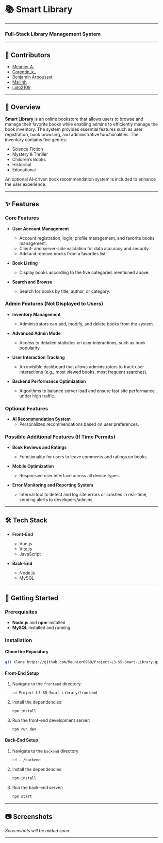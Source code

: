 # 📚 Smart Library

---

### Full-Stack Library Management System

---

## 👥 Contributors

- [Meunier A.](https://github.com/Meunier6969)
- [Corentin_k_](https://github.com/Corentin-k)
- [Benjamin Arbousset](https://github.com/benjidsv)
- [Mailinh](https://github.com/MailinhTA)
- [Lolo2109](https://github.com/lolo2109)

---

## 📖 Overview

**Smart Library** is an online bookstore that allows users to browse and manage their favorite books while enabling admins to efficiently manage the book inventory. The system provides essential features such as user registration, book browsing, and administrative functionalities. The inventory contains five genres:

- Science Fiction
- Mystery & Thriller
- Children’s Books
- Historical
- Educational

An optional AI-driven book recommendation system is included to enhance the user experience.

---

## ✨ Features

### Core Features

- **User Account Management**
    - Account registration, login, profile management, and favorite books management.
    - Client- and server-side validation for data accuracy and security.
    - Add and remove books from a favorites list.

- **Book Listing**
    - Display books according to the five categories mentioned above.

- **Search and Browse**
    - Search for books by title, author, or category.

### Admin Features (Not Displayed to Users)

- **Inventory Management**
    - Administrators can add, modify, and delete books from the system.

- **Advanced Admin Mode**
    - Access to detailed statistics on user interactions, such as book popularity.

- **User Interaction Tracking**
    - An invisible dashboard that allows administrators to track user interactions (e.g., most viewed books, most frequent searches).

- **Backend Performance Optimization**
    - Algorithms to balance server load and ensure fast site performance under high traffic.

### Optional Features

- **AI Recommendation System**
    - Personalized recommendations based on user preferences.

### Possible Additional Features (If Time Permits)

- **Book Reviews and Ratings**
    - Functionality for users to leave comments and ratings on books.

- **Mobile Optimization**
    - Responsive user interface across all device types.

- **Error Monitoring and Reporting System**
    - Internal tool to detect and log site errors or crashes in real-time, sending alerts to developers/admins.

---

## 🛠️ Tech Stack

- **Front-End**
    - Vue.js
    - Vite.js
    - JavaScript

- **Back-End**
    - Node.js
    - MySQL

---

## 🚀 Getting Started

### Prerequisites

- **Node.js** and **npm** installed
- **MySQL** installed and running

### Installation

#### Clone the Repository

```bash
git clone https://github.com/Meunier6969/Project-L3-S5-Smart-Library.git
```

#### Front-End Setup

1. Navigate to the `frontend` directory:

   ```bash
   cd Project-L3-S5-Smart-Library/frontend
   ```

2. Install the dependencies:

   ```bash
   npm install
   ```

3. Run the front-end development server:

   ```bash
   npm run dev
   ```

#### Back-End Setup

1. Navigate to the `backend` directory:

   ```bash
   cd ../backend
   ```

2. Install the dependencies:

   ```bash
   npm install
   ```

3. Run the back-end server:

   ```bash
   npm start
   ```

---

## 📷 Screenshots

*Screenshots will be added soon.*

---

